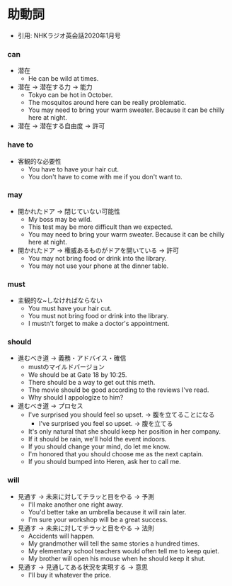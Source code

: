 # 助動詞
- 引用: NHKラジオ英会話2020年1月号

### can
- 潜在
  - He can be wild at times.
- 潜在 -> 潜在する力 -> 能力
  - Tokyo can be hot in October.
  - The mosquitos around here can be really problematic.
  - You may need to bring your warm sweater. Because it can be chilly here at night.
- 潜在 -> 潜在する自由度 -> 許可

### have to
- 客観的な必要性
  - You have to have your hair cut.
  - You don't have to come with me if you don't want to.

### may
- 開かれたドア -> 閉じていない可能性
  - My boss may be wild.
  - This test may be more difficult than we expected.
  - You may need to bring your warm sweater. Because it can be chilly here at night.
- 開かれたドア -> 権威あるものがドアを開いている -> 許可
  - You may not bring food or drink into the library.
  - You may not use your phone at the dinner table.

### must
- 主観的な~しなければならない
  - You must have your hair cut.
  - You must not bring food or drink into the library.
  - I mustn't forget to make a doctor's appointment.

### should
- 進むべき道 -> 義務・アドバイス・確信
  - mustのマイルドバージョン
  - We should be at Gate 18 by 10:25.
  - There should be a way to get out this meth.
  - The movie should be good according to the reviews I've read.
  - Why should I appologize to him?
- 進むべき道 -> プロセス
  - I've surprised you should feel so upset. -> 腹を立てることになる
    - I've surprised you feel so upset. -> 腹を立てる
  - It's only natural that she should keep her position in her company.
  - If it should be rain, we'll hold the event indoors.
  - If you should change your mind, do let me know.
  - I'm honored that you should choose me as the next captain.
  - If you should bumped into Heren, ask her to call me.

### will
- 見通す -> 未来に対してチラッと目をやる -> 予測
  - I'll make another one right away.
  - You'd better take an umbrella because it will rain later.
  - I'm sure your workshop will be a great success.
- 見通す -> 未来に対してチラッと目をやる -> 法則
  - Accidents will happen.
  - My grandmother will tell the same stories a hundred times.
  - My elementary school teachers would often tell me to keep quiet.
  - My brother will open his mouse when he should keep it shut.
- 見通す -> 見通してある状況を実現する -> 意思
  - I'll buy it whatever the price.

